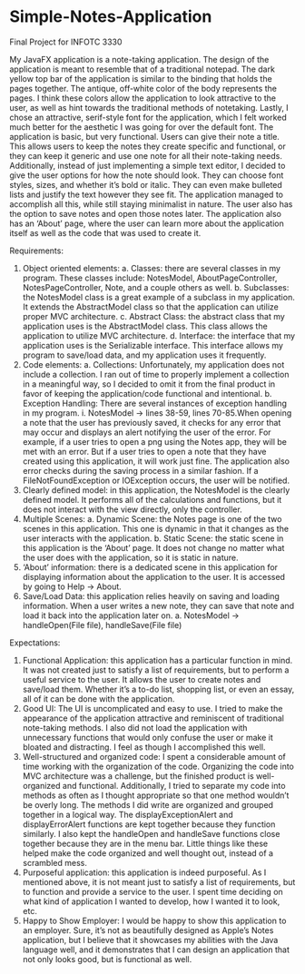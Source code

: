 # Simple-Notes-Application
Final Project for INFOTC 3330

My JavaFX application is a note-taking application. The design of the application is meant to resemble that of a traditional notepad. The dark yellow top bar of the application is similar to the binding that holds the pages together. The antique, off-white color of the body represents the pages. I think these colors allow the application to look attractive to the user, as well as hint towards the traditional methods of notetaking. Lastly, I chose an attractive, serif-style font for the application, which I felt worked much better for the aesthetic I was going for over the default font. The application is basic, but very functional. Users can give their note a title. This allows users to keep the notes they create specific and functional, or they can keep it generic and use one note for all their note-taking needs. Additionally, instead of just implementing a simple text editor, I decided to give the user options for how the note should look. They can choose font styles, sizes, and whether it’s bold or italic. They can even make bulleted lists and justify the text however they see fit. The application managed to accomplish all this, while still staying minimalist in nature. The user also has the option to save notes and open those notes later. The application also has an ‘About’ page, where the user can learn more about the application itself as well as the code that was used to create it. 

Requirements:

1.	Object oriented elements:
a.	Classes: there are several classes in my program. These classes include: NotesModel, AboutPageController, NotesPageController, Note, and a couple others as well.
b.	Subclasses: the NotesModel class is a great example of a subclass in my application. It extends the AbstractModel class so that the application can utilize proper MVC architecture. 
c.	Abstract Class: the abstract class that my application uses is the AbstractModel class. This class allows the application to utilize MVC architecture.
d.	Interface: the interface that my application uses is the Serializable interface. This interface allows my program to save/load data, and my application uses it frequently.
2.	Code elements:
a.	Collections: Unfortunately, my application does not include a collection. I ran out of time to properly implement a collection in a meaningful way, so I decided to omit it from the final product in favor of keeping the application/code functional and intentional.
b.	Exception Handling: There are several instances of exception handling in my program. 
i.	NotesModel -> lines 38-59, lines 70-85.When opening a note that the user has previously saved, it checks for any error that may occur and displays an alert notifying the user of the error. For example, if a user tries to open a png using the Notes app, they will be met with an error. But if a user tries to open a note that they have created using this application, it will work just fine. The application also error checks during the saving process in a similar fashion. If a FileNotFoundException or IOException occurs, the user will be notified.
3.	Clearly defined model: in this application, the NotesModel is the clearly defined model. It performs all of the calculations and functions, but it does not interact with the view directly, only the controller.
4.	Multiple Scenes:
a.	Dynamic Scene: the Notes page is one of the two scenes in this application. This one is dynamic in that it changes as the user interacts with the application. 
b.	Static Scene: the static scene in this application is the ‘About’ page. It does not change no matter what the user does with the application, so it is static in nature.
5.	‘About’ information: there is a dedicated scene in this application for displaying information about the application to the user. It is accessed by going to Help -> About.
6.	Save/Load Data: this application relies heavily on saving and loading information. When a user writes a new note, they can save that note and load it back into the application later on. 
a.	NotesModel -> handleOpen(File file), handleSave(File file)

Expectations:

1.	Functional Application: this application has a particular function in mind. It was not created just to satisfy a list of requirements, but to perform a useful service to the user. It allows the user to create notes and save/load them. Whether it’s a to-do list, shopping list, or even an essay, all of it can be done with the application.
2.	Good UI: The UI is uncomplicated and easy to use. I tried to make the appearance of the application attractive and reminiscent of traditional note-taking methods. I also did not load the application with unnecessary functions that would only confuse the user or make it bloated and distracting. I feel as though I accomplished this well.
3.	Well-structured and organized code: I spent a considerable amount of time working with the organization of the code. Organizing the code into MVC architecture was a challenge, but the finished product is well-organized and functional. Additionally, I tried to separate my code into methods as often as I thought appropriate so that one method wouldn’t be overly long. The methods I did write are organized and grouped together in a logical way. The displayExceptionAlert and displayErrorAlert functions are kept together because they function similarly. I also kept the handleOpen and handleSave functions close together because they are in the menu bar. Little things like these helped make the code organized and well thought out, instead of a scrambled mess. 
4.	Purposeful application: this application is indeed purposeful. As I mentioned above, it is not meant just to satisfy a list of requirements, but to function and provide a service to the user. I spent time deciding on what kind of application I wanted to develop, how I wanted it to look, etc.
5.	Happy to Show Employer: I would be happy to show this application to an employer. Sure, it’s not as beautifully designed as Apple’s Notes application, but I believe that it showcases my abilities with the Java language well, and it demonstrates that I can design an application that not only looks good, but is functional as well. 
